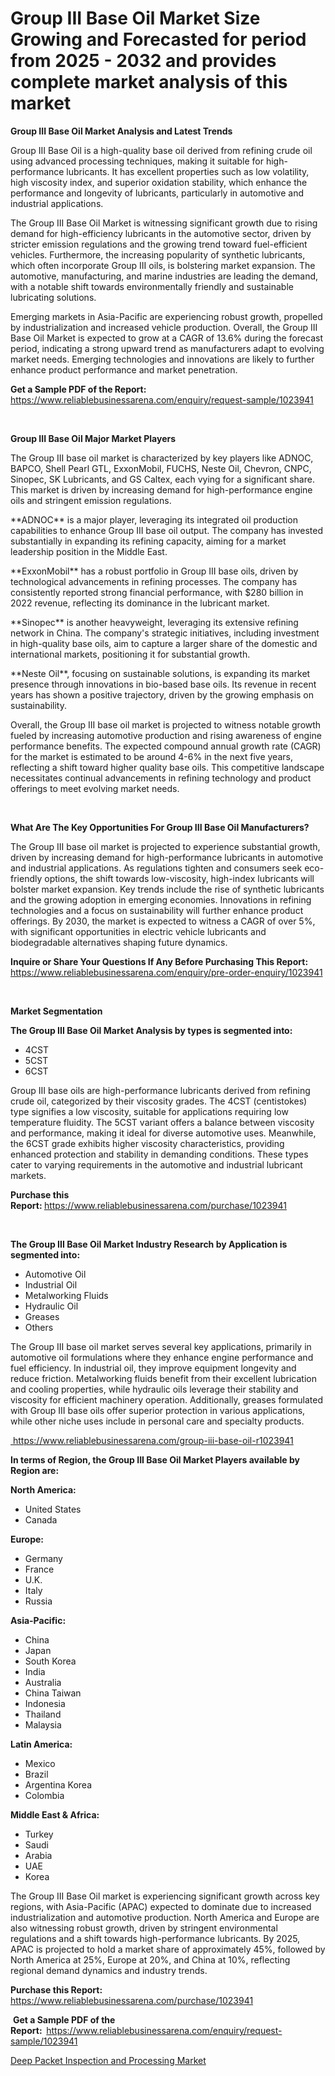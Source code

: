 <p><h1>Group III Base Oil Market Size Growing and Forecasted for period from 2025 - 2032 and provides complete market analysis of this market</h1></p><p><strong>Group III Base Oil Market Analysis and Latest Trends</strong></p>
<p><p>Group III Base Oil is a high-quality base oil derived from refining crude oil using advanced processing techniques, making it suitable for high-performance lubricants. It has excellent properties such as low volatility, high viscosity index, and superior oxidation stability, which enhance the performance and longevity of lubricants, particularly in automotive and industrial applications.</p><p>The Group III Base Oil Market is witnessing significant growth due to rising demand for high-efficiency lubricants in the automotive sector, driven by stricter emission regulations and the growing trend toward fuel-efficient vehicles. Furthermore, the increasing popularity of synthetic lubricants, which often incorporate Group III oils, is bolstering market expansion. The automotive, manufacturing, and marine industries are leading the demand, with a notable shift towards environmentally friendly and sustainable lubricating solutions.</p><p>Emerging markets in Asia-Pacific are experiencing robust growth, propelled by industrialization and increased vehicle production. Overall, the Group III Base Oil Market is expected to grow at a CAGR of 13.6% during the forecast period, indicating a strong upward trend as manufacturers adapt to evolving market needs. Emerging technologies and innovations are likely to further enhance product performance and market penetration.</p></p>
<p><strong>Get a Sample PDF of the Report:&nbsp;</strong> <a href="https://www.reliablebusinessarena.com/enquiry/request-sample/1023941?utm_campaign=2517&utm_medium=2&utm_source=Github&utm_content=ia&utm_term=06032025&utm_id=group-iii-base-oil">https://www.reliablebusinessarena.com/enquiry/request-sample/1023941</a></p>
<p>&nbsp;</p>
<p><strong>Group III Base Oil Major Market Players</strong></p>
<p><p>The Group III base oil market is characterized by key players like ADNOC, BAPCO, Shell Pearl GTL, ExxonMobil, FUCHS, Neste Oil, Chevron, CNPC, Sinopec, SK Lubricants, and GS Caltex, each vying for a significant share. This market is driven by increasing demand for high-performance engine oils and stringent emission regulations.</p><p>**ADNOC** is a major player, leveraging its integrated oil production capabilities to enhance Group III base oil output. The company has invested substantially in expanding its refining capacity, aiming for a market leadership position in the Middle East. </p><p>**ExxonMobil** has a robust portfolio in Group III base oils, driven by technological advancements in refining processes. The company has consistently reported strong financial performance, with $280 billion in 2022 revenue, reflecting its dominance in the lubricant market. </p><p>**Sinopec** is another heavyweight, leveraging its extensive refining network in China. The company's strategic initiatives, including investment in high-quality base oils, aim to capture a larger share of the domestic and international markets, positioning it for substantial growth. </p><p>**Neste Oil**, focusing on sustainable solutions, is expanding its market presence through innovations in bio-based base oils. Its revenue in recent years has shown a positive trajectory, driven by the growing emphasis on sustainability.</p><p>Overall, the Group III base oil market is projected to witness notable growth fueled by increasing automotive production and rising awareness of engine performance benefits. The expected compound annual growth rate (CAGR) for the market is estimated to be around 4-6% in the next five years, reflecting a shift toward higher quality base oils. This competitive landscape necessitates continual advancements in refining technology and product offerings to meet evolving market needs.</p></p>
<p>&nbsp;</p>
<p><strong>What Are The Key Opportunities For Group III Base Oil Manufacturers?</strong></p>
<p><p>The Group III base oil market is projected to experience substantial growth, driven by increasing demand for high-performance lubricants in automotive and industrial applications. As regulations tighten and consumers seek eco-friendly options, the shift towards low-viscosity, high-index lubricants will bolster market expansion. Key trends include the rise of synthetic lubricants and the growing adoption in emerging economies. Innovations in refining technologies and a focus on sustainability will further enhance product offerings. By 2030, the market is expected to witness a CAGR of over 5%, with significant opportunities in electric vehicle lubricants and biodegradable alternatives shaping future dynamics.</p></p>
<p><strong>Inquire or Share Your Questions If Any Before Purchasing This Report:</strong> <a href="https://www.reliablebusinessarena.com/enquiry/pre-order-enquiry/1023941?utm_campaign=2517&utm_medium=2&utm_source=Github&utm_content=ia&utm_term=06032025&utm_id=group-iii-base-oil">https://www.reliablebusinessarena.com/enquiry/pre-order-enquiry/1023941</a></p>
<p>&nbsp;</p>
<p><strong>Market Segmentation</strong></p>
<p><strong>The Group III Base Oil Market Analysis by types is segmented into:</strong></p>
<p><ul><li>4CST</li><li>5CST</li><li>6CST</li></ul></p>
<p><p>Group III base oils are high-performance lubricants derived from refining crude oil, categorized by their viscosity grades. The 4CST (centistokes) type signifies a low viscosity, suitable for applications requiring low temperature fluidity. The 5CST variant offers a balance between viscosity and performance, making it ideal for diverse automotive uses. Meanwhile, the 6CST grade exhibits higher viscosity characteristics, providing enhanced protection and stability in demanding conditions. These types cater to varying requirements in the automotive and industrial lubricant markets.</p></p>
<p><strong>Purchase this Report:&nbsp;</strong><a href="https://www.reliablebusinessarena.com/purchase/1023941?utm_campaign=2517&utm_medium=2&utm_source=Github&utm_content=ia&utm_term=06032025&utm_id=group-iii-base-oil">https://www.reliablebusinessarena.com/purchase/1023941</a></p>
<p>&nbsp;</p>
<p><strong>The Group III Base Oil Market Industry Research by Application is segmented into:</strong></p>
<p><ul><li>Automotive Oil</li><li>Industrial Oil</li><li>Metalworking Fluids</li><li>Hydraulic Oil</li><li>Greases</li><li>Others</li></ul></p>
<p><p>The Group III base oil market serves several key applications, primarily in automotive oil formulations where they enhance engine performance and fuel efficiency. In industrial oil, they improve equipment longevity and reduce friction. Metalworking fluids benefit from their excellent lubrication and cooling properties, while hydraulic oils leverage their stability and viscosity for efficient machinery operation. Additionally, greases formulated with Group III base oils offer superior protection in various applications, while other niche uses include in personal care and specialty products.</p></p>
<p><a href="https://www.reliablebusinessarena.com/group-iii-base-oil-r1023941?utm_campaign=2517&utm_medium=2&utm_source=Github&utm_content=ia&utm_term=06032025&utm_id=group-iii-base-oil">&nbsp;https://www.reliablebusinessarena.com/group-iii-base-oil-r1023941</a></p>
<p><strong>In terms of Region, the Group III Base Oil Market Players available by Region are:</strong></p>
<p>
    <p> <strong> North America: </strong>
        <ul>
            <li>United States</li>
            <li>Canada</li>
        </ul>
        </p> 
    <p> <strong> Europe: </strong>
        <ul>
            <li>Germany</li>
            <li>France</li>
            <li>U.K.</li>
            <li>Italy</li>
            <li>Russia</li>
        </ul>
        </p> 
    <p> <strong> Asia-Pacific: </strong>
        <ul>
            <li>China</li>
            <li>Japan</li>
            <li>South Korea</li>
            <li>India</li>
            <li>Australia</li>
            <li>China Taiwan</li>
            <li>Indonesia</li>
            <li>Thailand</li>
            <li>Malaysia</li>
        </ul>
        </p> 
    <p> <strong> Latin America: </strong>
        <ul>
            <li>Mexico</li>
            <li>Brazil</li>
            <li>Argentina Korea</li>
            <li>Colombia</li>
        </ul>
        </p> 
    <p> <strong> Middle East & Africa: </strong>
        <ul>
            <li>Turkey</li>
            <li>Saudi</li>
            <li>Arabia</li>
            <li>UAE</li>
            <li>Korea</li>
        </ul>
    </p>
    </p>
<p><p>The Group III Base Oil market is experiencing significant growth across key regions, with Asia-Pacific (APAC) expected to dominate due to increased industrialization and automotive production. North America and Europe are also witnessing robust growth, driven by stringent environmental regulations and a shift towards high-performance lubricants. By 2025, APAC is projected to hold a market share of approximately 45%, followed by North America at 25%, Europe at 20%, and China at 10%, reflecting regional demand dynamics and industry trends.</p></p>
<p><strong>Purchase this Report: </strong><a href="https://www.reliablebusinessarena.com/purchase/1023941?utm_campaign=2517&utm_medium=2&utm_source=Github&utm_content=ia&utm_term=06032025&utm_id=group-iii-base-oil">https://www.reliablebusinessarena.com/purchase/1023941</a></p>
<p>&nbsp;<strong>Get a Sample PDF of the Report:&nbsp;&nbsp;</strong><a href="https://www.reliablebusinessarena.com/enquiry/request-sample/1023941?utm_campaign=2517&utm_medium=2&utm_source=Github&utm_content=ia&utm_term=06032025&utm_id=group-iii-base-oil">https://www.reliablebusinessarena.com/enquiry/request-sample/1023941</a></p>
<p><strong></strong></p>
<p><p><a href="https://github.com/yankimber90yankim/Market-Research-Report-List-1/blob/main/deep-packet-inspection-and-processing-market.md?utm_campaign=2517&utm_medium=2&utm_source=Github&utm_content=ia&utm_term=06032025&utm_id=group-iii-base-oil">Deep Packet Inspection and Processing Market</a></p></p>